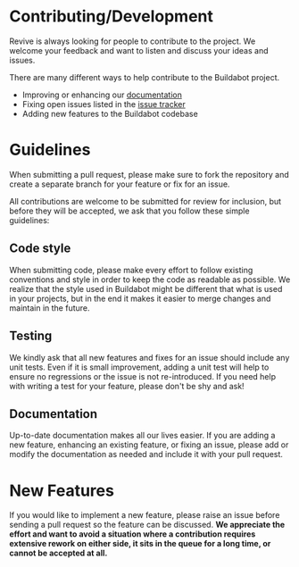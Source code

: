 Contributing/Development
===
<!-- 

Contributing/Development [![Open Source Helpers](https://www.codetriage.com/slabstech/buildabot/badges/users.svg)](https://www.codetriage.com/slabstech/buildabot)
-->

Revive is always looking for people to contribute to the project. We welcome your
feedback and want to listen and discuss your ideas and issues.

There are many different ways to help contribute to the Buildabot project.
<!--
* Helping others by participating in the source
-->
* Improving or enhancing our [documentation](http://slabstech.com/revive/)
* Fixing open issues listed in the [issue tracker](https://github.com/slabstech/revive/issues?state=open)
* Adding new features to the Buildabot codebase



Guidelines
===
When submitting a pull request, please make sure to fork the repository and create a
separate branch for your feature or fix for an issue.

All contributions are welcome to be submitted for review for inclusion, but before
they will be accepted, we ask that you follow these simple guidelines:

Code style
---
When submitting code, please make every effort to follow existing conventions and
style in order to keep the code as readable as possible. We realize that the style
used in Buildabot might be different that what is used in your projects, but in the end
it makes it easier to merge changes and maintain in the future.

Testing
---
We kindly ask that all new features and fixes for an issue should include any unit tests.
Even if it is small improvement, adding a unit test will help to ensure no regressions or the
issue is not re-introduced. If you need help with writing a test for your feature, please
don't be shy and ask!

Documentation
---
Up-to-date documentation makes all our lives easier. If you are adding a new feature,
enhancing an existing feature, or fixing an issue, please add or modify the documentation
as needed and include it with your pull request.

New Features
===
If you would like to implement a new feature, please raise an issue before sending a
pull request so the feature can be discussed. **We appreciate the effort and want
to avoid a situation where a contribution requires extensive rework on either side,
it sits in the queue for a long time, or cannot be accepted at all.**



<!--  TODO - update CONTRIBUTING.md

You can triage issues which may include reproducing bug reports or asking for vital information, such as version numbers or reproduction instructions. If you would like to start triaging issues, one easy way to get started is to [subscribe to buildabot on CodeTriage](https://www.codetriage.com/slabstech/buildabot).


Developer List
===
The Google Group [buildabot-dev](https://groups.google.com/forum/#!forum/buildabot-dev)
is the place to discuss everything to do with the development of the framework itself,
including docs, process and community management.


Feel free to post questions about internals, ideas for new features or refactorings,
different strategies, requests for comment/review etc. This is the forum for everyone
who wants to actively contribute to the project itself.

Committers
===
The list of people with committer access is kept in the developer section of the pom.xml located in the parent directory.

* Committers aren't allowed to merge their own changes, the exception being bug fixes
* A commit may be reverted, but it requires 2+ committer's approval. The goal is to keep it democratic
 -->